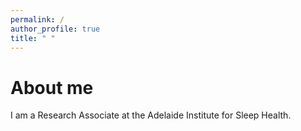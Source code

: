 ```yaml
---
permalink: /
author_profile: true
title: " "
---
```


# About me
I am a Research Associate at the Adelaide Institute for Sleep Health. 